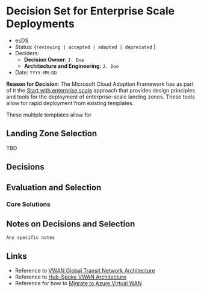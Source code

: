 # Decision Set for Enterprise Scale Deployments
<!-- Fill in all code blocked items - example: `J. Doe` -->
* esDS
* Status: {``reviewing | accepted | adopted | deprecated`` } <!-- Status of the decision -->
* Deciders:
  * **Decision Owner**: `J. Doe`<!-- Team members who are accountable for this decision -->
  * **Architecture and Engineering**: `J. Doe`<!-- Technical team members who contributed to the decision -->
* Date:  `YYYY-MM-DD` <!-- {YYYY-MM-DD when the decision was last updated} -->

**Reason for Decision**: The Microsoft Cloud Adoption Framework has as part of it the [Start with enterprise scale](https://docs.microsoft.com//azure/cloud-adoption-framework/ready/enterprise-scale/) approach that provides design principles and tools for the deployment of enterprise-scale landing zones.  These tools allow for rapid deployment from existing templates.

These multiple templates allow for

## Landing Zone Selection

TBD

## Decisions

## Evaluation and Selection

<!-- For each [ ] instance, convert it to a [x] to mark if it is of interest; this "checks" the box when viewed.  Features should be checked if the feature is needed or desireable; Limitations should be checked if they prevent desired outcomes or are otherwise undesirable.  While each Feature or Limit may matter differently, by understanding which items are important will help you make your decision. -->

### Core Solutions

## Notes on Decisions and Selection <!-- optional -->

`` Any specific notes ``
<!-- Add any additional notes needed here -->

## Links <!-- optional -->

* Reference to [VWAN Global Transit Network Architecture](https://docs.microsoft.com/azure/virtual-wan/virtual-wan-global-transit-network-architecture)
* Reference to [Hub-Spoke VWAN Architecture](https://docs.microsoft.com/azure/architecture/networking/hub-spoke-vwan-architecture)
* Reference for how to [Migrate to Azure Virtual WAN](https://docs.microsoft.com/azure/virtual-wan/migrate-from-hub-spoke-topology)
